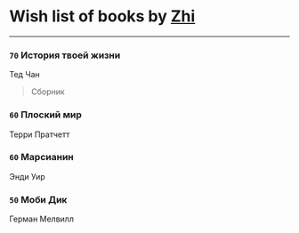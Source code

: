 # Wish list of books by [Zhi](https://plus.google.com/104502610850806942588)
---

### `70` История твоей жизни
Тед Чан
> Сборник

### `60` Плоский мир
Терри Пратчетт

### `60` Марсианин
Энди Уир

### `50` Моби Дик
Герман Мелвилл

